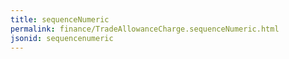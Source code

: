 ```yaml
---
title: sequenceNumeric
permalink: finance/TradeAllowanceCharge.sequenceNumeric.html
jsonid: sequencenumeric
---
```

